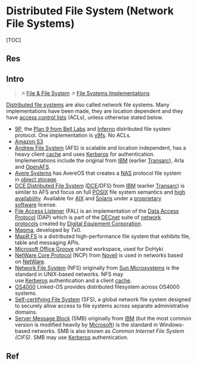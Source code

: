 # Distributed File System (Network File Systems)

[TOC]



## Res


## Intro
> ↗ [File & File System](../../../../🔑%20CS_Core/🧬%20Computer%20System/Operating%20System%20(Theory%20Part)/OS%20IO%20System/IO%20Generality%20(via%20Abstraction)/File%20&%20File%20System/File%20&%20File%20System.md)
> ↗ [File Systems Implementations](../../../../🔑%20CS_Core/🧬%20Computer%20System/Operating%20System%20(Theory%20Part)/OS%20IO%20System/IO%20Generality%20(via%20Abstraction)/File%20&%20File%20System/🎯%20File%20Systems%20Implementations/File%20Systems%20Implementations.md)

[Distributed file systems](https://en.wikipedia.org/wiki/Distributed_file_system "Distributed file system") are also called network file systems. Many implementations have been made, they are location dependent and they have [access control lists](https://en.wikipedia.org/wiki/Access_control_lists "Access control lists") (ACLs), unless otherwise stated below.

- [9P](https://en.wikipedia.org/wiki/9P_(protocol) "9P (protocol)"), the [Plan 9 from Bell Labs](https://en.wikipedia.org/wiki/Plan_9_from_Bell_Labs "Plan 9 from Bell Labs") and [Inferno](https://en.wikipedia.org/wiki/Inferno_(operating_system) "Inferno (operating system)") distributed file system protocol. One implementation is [v9fs](https://en.wikipedia.org/wiki/V9fs "V9fs"). No ACLs.
- [Amazon S3](https://en.wikipedia.org/wiki/Amazon_S3 "Amazon S3")
- [Andrew File System](https://en.wikipedia.org/wiki/Andrew_File_System "Andrew File System") (AFS) is scalable and location independent, has a heavy client [cache](https://en.wikipedia.org/wiki/Cache_(computing) "Cache (computing)") and uses [Kerberos](https://en.wikipedia.org/wiki/Kerberos_(protocol) "Kerberos (protocol)") for authentication. Implementations include the original from [IBM](https://en.wikipedia.org/wiki/IBM "IBM") (earlier [Transarc](https://en.wikipedia.org/wiki/Transarc "Transarc")), Arla and [OpenAFS](https://en.wikipedia.org/wiki/OpenAFS "OpenAFS").
- [Avere Systems](https://en.wikipedia.org/wiki/Avere_Systems "Avere Systems") has AvereOS that creates a [NAS](https://en.wikipedia.org/wiki/Network-attached_storage "Network-attached storage") protocol file system in [object storage](https://en.wikipedia.org/wiki/Object_storage "Object storage").
- [DCE Distributed File System](https://en.wikipedia.org/wiki/DCE_Distributed_File_System "DCE Distributed File System") ([DCE](https://en.wikipedia.org/wiki/Distributed_computing_environment "Distributed computing environment")/DFS) from [IBM](https://en.wikipedia.org/wiki/IBM "IBM") (earlier [Transarc](https://en.wikipedia.org/wiki/Transarc "Transarc")) is similar to AFS and focus on full [POSIX](https://en.wikipedia.org/wiki/POSIX "POSIX") file system semantics and [high availability](https://en.wikipedia.org/wiki/High_availability "High availability"). Available for [AIX](https://en.wikipedia.org/wiki/AIX_operating_system "AIX operating system") and [Solaris](https://en.wikipedia.org/wiki/Solaris_(operating_system) "Solaris (operating system)") under a [proprietary software](https://en.wikipedia.org/wiki/Proprietary_software "Proprietary software") license.
- [File Access Listener](https://en.wikipedia.org/wiki/File_Access_Listener "File Access Listener") (FAL) is an implementation of the [Data Access Protocol](https://en.wikipedia.org/w/index.php?title=Data_Access_Protocol&action=edit&redlink=1 "Data Access Protocol (page does not exist)") (DAP) which is part of the [DECnet](https://en.wikipedia.org/wiki/DECnet "DECnet") suite of [network protocols](https://en.wikipedia.org/wiki/Network_protocols "Network protocols") created by [Digital Equipment Corporation](https://en.wikipedia.org/wiki/Digital_Equipment_Corporation "Digital Equipment Corporation").
- [Magma](https://en.wikipedia.org/wiki/MagmaFS "MagmaFS"), developed by Tx0.
- [MapR FS](https://en.wikipedia.org/wiki/MapR_FS "MapR FS") is a distributed high-performance file system that exhibits file, table and messaging APIs.
- [Microsoft Office Groove](https://en.wikipedia.org/wiki/Microsoft_Office_Groove "Microsoft Office Groove") shared workspace, used for DoHyki
- [NetWare Core Protocol](https://en.wikipedia.org/wiki/NetWare_Core_Protocol "NetWare Core Protocol") (NCP) from [Novell](https://en.wikipedia.org/wiki/Novell "Novell") is used in networks based on [NetWare](https://en.wikipedia.org/wiki/Novell_NetWare "Novell NetWare").
- [Network File System](https://en.wikipedia.org/wiki/Network_File_System_(protocol) "Network File System (protocol)") (NFS) originally from [Sun Microsystems](https://en.wikipedia.org/wiki/Sun_Microsystems "Sun Microsystems") is the standard in UNIX-based networks. NFS may use [Kerberos](https://en.wikipedia.org/wiki/Kerberos_(protocol) "Kerberos (protocol)") authentication and a client [cache](https://en.wikipedia.org/wiki/Cache_(computing) "Cache (computing)").
- [OS4000](https://en.wikipedia.org/wiki/OS4000 "OS4000") Linked-OS provides distributed filesystem across OS4000 systems.
- [Self-certifying File System](https://en.wikipedia.org/wiki/Self-certifying_File_System "Self-certifying File System") (SFS), a global network file system designed to securely allow access to file systems across separate administrative domains.
- [Server Message Block](https://en.wikipedia.org/wiki/Server_Message_Block "Server Message Block") (SMB) originally from [IBM](https://en.wikipedia.org/wiki/IBM "IBM") (but the most common version is modified heavily by [Microsoft](https://en.wikipedia.org/wiki/Microsoft "Microsoft")) is the standard in Windows-based networks. SMB is also known as _Common Internet File System (CIFS)_. SMB may use [Kerberos](https://en.wikipedia.org/wiki/Kerberos_(protocol) "Kerberos (protocol)") authentication.



## Ref
[👍 List of File Systems | Wikipedia]: https://en.wikipedia.org/wiki/List_of_file_systems

[👍 Comparison of distributed file systems | Wikipedia]: https://en.wikipedia.org/wiki/Comparison_of_distributed_file_systems



